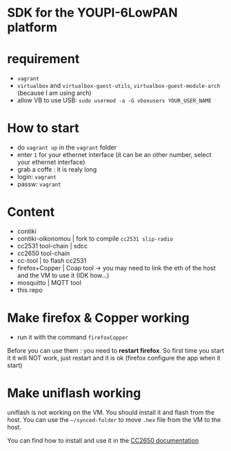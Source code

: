 # SDK for the YOUPI-6LowPAN platform

# requirement

* `vagrant`
* `virtualbox` and `virtualbox-guest-utils`, `virtualbox-guest-module-arch` (because I am using arch)
* allow VB to use USB: `sudo usermod -a -G vboxusers YOUR_USER_NAME`

# How to start

* do `vagrant up` in the `vagrant` folder
* enter `1` for your ethernet interface (it can be an other number, select your ethernet interface)
* grab a coffe : it is realy long
* login: `vagrant`
* passw: `vagrant`

# Content

* contiki
* contiki-oikonomou | fork to compile `cc2531 slip-radio`
* cc2531 tool-chain | sdcc
* cc2650 tool-chain
* cc-tool           | to flash cc2531
* firefox+Copper    | Coap tool → you may need to link the eth of the host and the VM to use it (IDK how...)
* mosquitto         | MQTT tool
* this repo

# Make firefox & Copper working

* run it with the command `firefoxCopper`

Before you can use them : you need to **restart firefox**. So first time you start it it will NOT work, just restart and it is ok (firefox configure the app when it start)

# Make uniflash working

uniflash is not working on the VM. You should install it and flash from the host. You can use the `~/synced-folder` to move `.hex` file from the VM to the host.

You can find how to install and use it in the [CC2650 documentation](../docs/CC2650)
